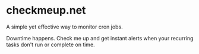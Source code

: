 # checkmeup.net

A simple yet effective way to monitor cron jobs.

Downtime happens. Check me up and get instant alerts when your recurring tasks don't run or complete on time.
